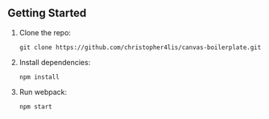 ## Getting Started

1.  Clone the repo:

        git clone https://github.com/christopher4lis/canvas-boilerplate.git

2.  Install dependencies:

        npm install

3.  Run webpack:

        npm start
